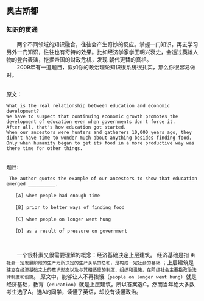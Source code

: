 ## 奥古斯都




### 知识的贯通
&#160; &#160; &#160; &#160;两个不同领域的知识融合，往往会产生奇妙的反应。掌握一门知识，再去学习另外一门知识，往往也有奇特的效果。比如经济学家学王朝兴衰史，会透过英雄人物的登台表演，挖掘帝国的财政危机，发现
朝代更替的真相。
<br>
&#160; &#160; &#160; &#160;2009年有一道题目，假如你的政治理论知识很系统很扎实，那么你很容易做对。

<br>
原文：

```$xslt
What is the real relationship between education and economic development? 
We have to suspect that continuing economic growth promotes the development of education even when governments don't force it. 
After all, that's how education got started. 
When our ancestors were hunters and gatherers 10,000 years ago, they didn't have time to wonder much about anything besides finding food. 
Only when humanity began to get its food in a more productive way was there time for other things.
```
<br>
题目:

```$xslt
 The author quotes the example of our ancestors to show that education emerged __________.

　　[A] when people had enough time

　　[B] prior to better ways of finding food

　　[C] when people on longer went hung

　　[D] as a result of pressure on government

```

<br/>


&#160; &#160; &#160; &#160;一个很朴素又很需要理解的概念：经济基础决定上层建筑。
经济基础是指 `由社会一定发展阶段的生产力所决定的生产关系的总和，是构成一定社会的基础` ；上层建筑是`建立在经济基础之上的意识形态以及与其相适应的制度、组织和设施，在阶级社会主要指政治法律制度和设施`。
原文中，能够让人不再挨饿（`people on longer went hung`）就是经济基础，教育（`education`）就是上层建筑。所以答案选C。然而当年绝大多数考生选了A。选A的同学，读懂了英语，却没有读懂政治。

